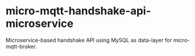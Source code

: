 # micro-mqtt-handshake-api-microservice
Microservice-based handshake API using MySQL as data-layer for micro-mqtt-broker.
